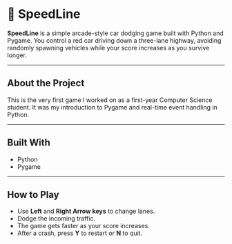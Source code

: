 # 🚗 SpeedLine

**SpeedLine** is a simple arcade-style car dodging game built with Python and Pygame. You control a red car driving down a three-lane highway, avoiding randomly spawning vehicles while your score increases as you survive longer.

---

##  About the Project

This is the very first game I worked on as a first-year Computer Science student. It was my introduction to Pygame and real-time event handling in Python.

---

## Built With

- Python  
- Pygame

---

##  How to Play

- Use **Left** and **Right Arrow keys** to change lanes.  
- Dodge the incoming traffic.  
- The game gets faster as your score increases.  
- After a crash, press **Y** to restart or **N** to quit.
